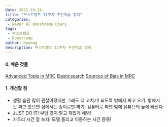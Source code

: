 ```yaml
---
date: 2021-10-24
title: "부스트캠프 11주차 주간학습 정리"
categories: 
 - Naver AI Boostcamp Diary
tags:
 - 부스트캠프
 - Boostcamp
author: Hyeong
description: 부스트캠프 11주차 주간학습 정리
---
```

#### 0. 배운 것들
[Advanced Topis in MRC](https://hyeong01.github.io/mrc/11th-advanced-MRC/)
[Elasticsearch](https://hyeong01.github.io/mrc/11th-Elastic-Search/)
[Sources of Bias in MRC](https://hyeong01.github.io/mrc/11th-sources-of-bias-in-MRC/)


#### 1. 개선할 점
- 생활 습관 많이 괜찮아졌지만 그래도 더 고치기! 되도록 밖에서 짜고 오기. 밖에서 못 짜고 왔으면 집에서는 종이로만 짜기. 컴퓨터로 짜면 밤에 유튜브의 늪에 빠진다
- JUST DO IT! 부담 갖지 말고 재밌게 해봐!
- 자투리 시간 잘 쓰자! 모델 돌리고 이동하는 시간 등등!